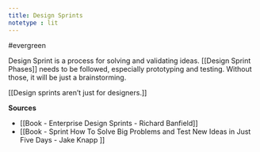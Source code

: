 ```yaml
---
title: Design Sprints
notetype : lit
---
```


#evergreen

Design Sprint is a process for solving and validating ideas. [[Design Sprint Phases]] needs to be followed, especially prototyping and testing. Without those, it will be just a brainstorming.

[[Design sprints aren’t just for designers.]] 

**Sources**
- [[Book - Enterprise Design Sprints - Richard Banfield]]
- [[Book - Sprint How To Solve Big Problems and Test New Ideas in Just Five Days - Jake Knapp ]]